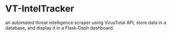 # VT-IntelTracker
an automated threat intelligence scraper using VirusTotal API, store data in a database, and display it in a Flask-Dash dashboard.
